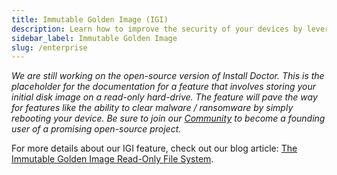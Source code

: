 ```yaml
---
title: Immutable Golden Image (IGI)
description: Learn how to improve the security of your devices by leveraging Install Doctor's ability to leverage a read-only hard-drive to enable a reboot-to-clear-ransomware / malware feature.
sidebar_label: Immutable Golden Image
slug: /enterprise
---
```


*We are still working on the open-source version of Install Doctor. This is the placeholder for the documentation for a feature that involves storing your initial disk image on a read-only hard-drive. The feature will pave the way for features like the ability to clear malware / ransomware by simply rebooting your device. Be sure to join our [Community](https://install.doctor/community) to become a founding user of a promising open-source project.*

For more details about our IGI feature, check out our blog article: [The Immutable Golden Image Read-Only File System](https://install.doctor/blog/immutable-golden-image).
